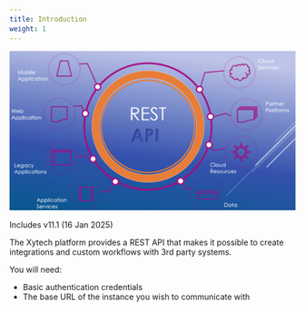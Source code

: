 ```yaml
---
title: Introduction
weight: 1
---
```

![](assets/Pasted%20image%2020240801230729.png)

Includes v11.1 (16 Jan 2025)

The Xytech platform provides a REST API that makes it possible to create integrations and custom workflows with 3rd party systems.

You will need:
- Basic authentication credentials
- The base URL of the instance you wish to communicate with



